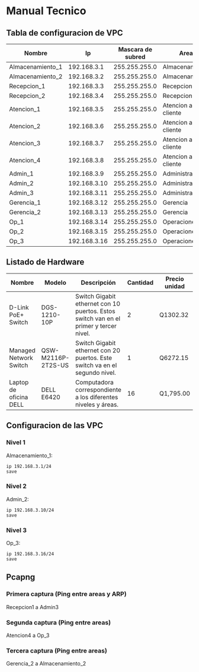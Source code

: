# Manual Tecnico

## Tabla de configuracion de VPC

| Nombre  | Ip | Mascara de subred  |  Area | Nivel  |
|---|---|---|---|---|
| Almacenamiento_1  |   192.168.3.1|   255.255.255.0| Almacenamiento  |  1 |
|  Almacenamiento_2 |  192.168.3.2 |  255.255.255.0 | Almacenamiento  |  1 |
| Recepcion_1  |  192.168.3.3  |  255.255.255.0 | Recepcion  |  1 |
| Recepcion_2  |  192.168.3.4  |  255.255.255.0 | Recepcion  |  1 |
| Atencion_1 |  192.168.3.5  |  255.255.255.0 | Atencion al cliente |  2 |
| Atencion_2 |  192.168.3.6  |  255.255.255.0 | Atencion al cliente |  2 |
| Atencion_3 |  192.168.3.7  |  255.255.255.0 | Atencion al cliente |  2 |
| Atencion_4 |  192.168.3.8  |  255.255.255.0 | Atencion al cliente |  2 |
| Admin_1 |  192.168.3.9  |  255.255.255.0 | Administracion|  2 |
| Admin_2 |  192.168.3.10  |  255.255.255.0 | Administracion|  2 |
| Admin_3 |  192.168.3.11  |  255.255.255.0 | Administracion|  2 |
| Gerencia_1 |  192.168.3.12  |  255.255.255.0 | Gerencia | 3
| Gerencia_2 |  192.168.3.13  |  255.255.255.0 | Gerencia | 3
| Op_1 |  192.168.3.14  |  255.255.255.0 | Operaciones | 3
| Op_2 |  192.168.3.15  |  255.255.255.0 | Operaciones | 3
| Op_3 |  192.168.3.16  |  255.255.255.0 | Operaciones | 3

## Listado de Hardware

| Nombre                  | Modelo             | Descripción                                                                           | Cantidad | Precio unidad |
|-------------------------|--------------------|---------------------------------------------------------------------------------------|----------|---------------|
| D-Link PoE+ Switch      | DGS-1210-10P       | Switch Gigabit ethernet con 10 puertos. Estos switch van en el primer y tercer nivel. | 2        | Q1302.32      |
| Managed Network Switch  | QSW-M2116P-2T2S-US | Switch Gigabit ethernet con 20 puertos. Este switch va en el segundo nivel.           | 1        | Q6272.15      |
| Laptop de oficina DELL  | DELL E6420         | Computadora correspondiente a los diferentes niveles y áreas.                         | 16       | Q1,795.00     |

## Configuracion de las VPC
### Nivel 1
Almacenamiento_1:

    ip 192.168.3.1/24
    save

### Nivel 2
Admin_2:

    ip 192.168.3.10/24
    save

### Nivel 3
Op_3:

    ip 192.168.3.16/24
    save



## Pcapng

### Primera captura (Ping entre areas y ARP)
Recepcion1 a Admin3

### Segunda captura (Ping entre areas)
Atencion4 a Op_3

### Tercera captura (Ping entre areas)
Gerencia_2 a Almacenamiento_2
